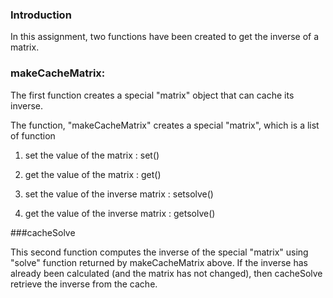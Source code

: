 

### Introduction

In this assignment, two functions have been created to get the inverse of a matrix.



### makeCacheMatrix: 


The first function  creates a special "matrix" object that can cache its inverse.

The function, "makeCacheMatrix" creates a special "matrix", which is  a list of function 


1.  set the value of the matrix : set()

2.  get the value of the matrix : get()

3.  set the value of the inverse matrix : setsolve() 

4.  get the value of the inverse matrix : getsolve()





###cacheSolve 

This second function  computes the inverse of the special "matrix" using "solve" function 
returned by makeCacheMatrix above.
If the inverse has already been calculated (and the matrix has not changed), 
then cacheSolve  retrieve the inverse from the cache.


